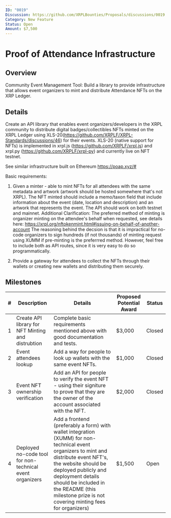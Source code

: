 ```yaml
---
ID: "0019"
Discussion: https://github.com/XRPLBounties/Proposals/discussions/0019
Category: New Feature
Status: Open
Amount: $7,500
---
```


# Proof of Attendance Infrastructure

## Overview

Community Event Management Tool: Build a library to provide infrastructure that allows event organizers to mint and distribute Attendance NFTs on the XRP Ledger.

## Details

Create an API library that enables event organizers/developers in the XRPL community to distribute digital badges/collectibles NFTs minted on the XRPL Ledger using XLS-20(https://github.com/XRPLF/XRPL-Standards/discussions/46) for their events.
XLS-20 (native support for NFTs) is implemented in xrpl.js (https://github.com/XRPLF/xrpl.js) and xrpl.py (https://github.com/XRPLF/xrpl-py) and currently live on NFT testnet.

See similar infrastructure built on Ethereum https://poap.xyz/#

Basic requirements:

1. Given a minter - able to mint NFTs for all attendees with the same metadata and artwork (artwork should be hosted somewhere that's not XRPL).
   The NFT minted should include a memo/taxon field that include information about the event (date, location and description) and an artwork that represents the event. The API should work on both testnet and mainnet. 
   Additional Clarification: 
   The preferred method of minting is organizer minting on the attendee's behalf when requested, see details here: https://xrpl.org/nftokenmint.html#issuing-on-behalf-of-another-account
   The reasoning behind the decsion is that it is impractical for no-code organizers to sign hundreds (if not thousands) of minting request using XUMM if pre-minting is the preferrred method. However, feel free to include both as API routes, since it is very easy to do so programmatically. 

2. Provide a gateway for attendees to collect the NFTs through their wallets or creating new wallets and distributing them securely.



## Milestones

| #   | Description                                        | Details                                                                                                                                        | Proposed Potential Award | Status |
| --- | -------------------------------------------------- | ---------------------------------------------------------------------------------------------------------------------------------------------- | ------------------------ | --------- |
| 1   | Create API library for NFT Minting and distrubtion | Complete basic requirements mentioned above with good documentation and tests.                                                                 | $3,000                   | Closed |
| 2   | Event attendees lookup                             | Add a way for people to look up wallets with the same event NFTs.                                                                              | $1,000                   | Closed |
| 3   | Event NFT ownership verification                   | Add an API for people to verify the event NFT - using their signiture to prove that they are the owner of the account associated with the NFT. | $2,000                   | Closed |
| 4  | Deployed no-code tool for non-technical event organizers                   | Add a frontend (preferably a form) with wallet integration (XUMM) for non-technical event organizers to mint and distribute event NFT's, the website should be deployed publicly and deployment details should be included in the README (this milestone prize is not covering minting fees for organizers) | $1,500                   | Open |

